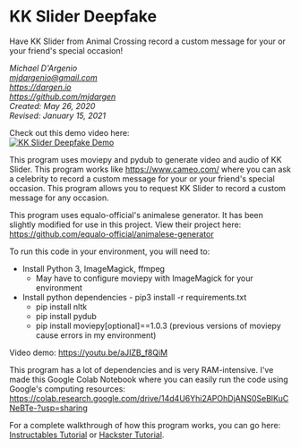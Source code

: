 # KK Slider Deepfake
Have KK Slider from Animal Crossing record a custom message for your or your friend's special occasion!


*Michael D'Argenio  
mjdargenio@gmail.com  
https://dargen.io  
https://github.com/mjdargen  
Created: May 26, 2020  
Revised: January 15, 2021*   

Check out this demo video here:  
[![KK Slider Deepfake Demo](https://img.youtube.com/vi/aJIZB_f8QiM/0.jpg)](https://www.youtube.com/watch?v=aJIZB_f8QiM)


This program uses moviepy and pydub to generate video and audio of KK Slider. This program works like https://www.cameo.com/ where you can ask a celebrity to record a custom message for your or your friend's special occasion. This program allows you to request KK Slider to record a custom message for any occasion.  


This program uses equalo-official's animalese generator. It has been slightly modified for use in this project. View their project here: https://github.com/equalo-official/animalese-generator  


To run this code in your environment, you will need to:  
   * Install Python 3, ImageMagick, ffmpeg  
       * May have to configure moviepy with ImageMagick for your environment  
   * Install python dependencies - pip3 install -r requirements.txt
       * pip install nltk  
       * pip install pydub  
       * pip install moviepy[optional]==1.0.3 (previous versions of moviepy cause errors in my environment)  

Video demo: https://youtu.be/aJIZB_f8QiM  


This program has a lot of dependencies and is very RAM-intensive. I've made this Google Colab Notebook where you can easily run the code using Google's computing resources: https://colab.research.google.com/drive/14d4U6Yhi2APOhDjANS0SeBlKuCNeBTe-?usp=sharing  

For a complete walkthrough of how this program works, you can go here: [Instructables Tutorial](https://www.instructables.com/KK-Slider-Deepfake/) or [Hackster Tutorial](https://www.hackster.io/mjdargen/kk-slider-deepfake-931b3d).

